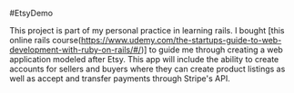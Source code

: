#EtsyDemo

This project is part of my personal practice in learning rails. I bought [this online rails course(https://www.udemy.com/the-startups-guide-to-web-development-with-ruby-on-rails/#/)] to guide me through creating a web application modeled after Etsy. This app will include the ability to create accounts for sellers and buyers where they can create product listings as well as accept and transfer payments through Stripe's API.


